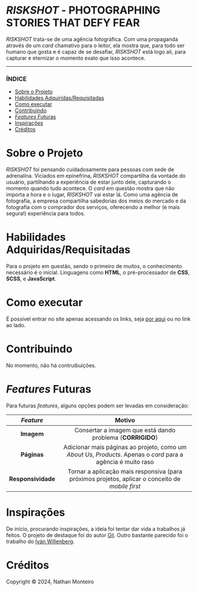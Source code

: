 # *RISKSHOT* - PHOTOGRAPHING STORIES THAT DEFY FEAR
*RISKSHOT* trata-se de uma agência fotográfica. Com uma propaganda através de um *card* chamativo para o leitor, ela mostra que, para todo ser humano que gosta e é capaz de se desafiar, *RISKSHOT* está logo ali, para capturar e eternizar o momento exato que isso acontece.

---

### ÍNDICE

* [Sobre o Projeto](#about)
* [Habilidades Adquiridas/Requisitadas](#abilities)
* [Como executar](#execute)
* [Contribuindo](#contribuition)
* [*Features* Futuras](#fut-feats)
* [Inspirações](#inspirations)
* [Créditos](#credits)


<h1 id="about">Sobre o Projeto</h1>

<em>RISKSHOT</em> foi pensando cuidadosamente para pessoas com sede de adrenalina. Viciados em epinefrina, <em>RISKSHOT</em> compartilha da vontade do usuário, partilhando a experiência de estar junto dele, capturando o momento quando tudo acontece. O <em>card</em> em questão mostra que não importa a hora e o lugar, <em>RISKSHOT</em> vai estar lá. Como uma agência de fotografia, a empresa compartilha sabedorias dos meios do mercado e da fotografia com o comprador dos serviços, oferecendo a melhor (e mais segura!) experiência para todos.


<h1 id="abilities"> Habilidades Adquiridas/Requisitadas </h1>

Para o projeto em questão, sendo o primeiro de muitos, o conhecimento necessário é o inicial. Linguagens como <b>HTML</b>, o pré-processador de <b>CSS</b>, <b>SCSS</b>, e <b>JavaScript</b></b>.


<h1 id="execute"> Como executar </h1>

É possível entrar no site apenas acessando os links, seja <a href="https://riskshot.vercel.app/" target="_blank">por aqui</a> ou no link ao lado.


<h1 id="contribuition"> Contribuindo </h1>

No momento, não há contruibuições. <!-- Caso se interesse em incorporar o projeto, fique à vontade-->


<h1 id="fut-feats"> <em>Features</em> Futuras </h1>

Para futuras <em>features</em>, alguns opções podem ser levadas em consideração:

*Feature* | Motivo
:---------: | :------:
**Imagem** | Consertar a imagem que está dando problema (**CORRIGIDO**)
**Páginas** | Adicionar mais páginas ao projeto, como um *About Us*, *Products*. Apenas o *card* para a agência é muito raso
**Responsividade** | Tornar a aplicação mais responsiva (para próximos projetos, aplicar o conceito de *mobile first*

<h1 id="inspirations"> Inspirações </h1>

De início, procurando inspirações, a ideia foi tentar dar vida a trabalhos já feitos. O projeto de destaque foi do autor <a href="https://dribbble.com/shots/23515976-Art-direction-project">Gil</a>. Outro bastante parecido foi o trabalho do <a href="https://dribbble.com/shots/24039827-Layout-Exploration">Iván Willenberg</a>.

<h1 id="credits"> Créditos </h1>

Copyright © 2024, Nathan Monteiro
